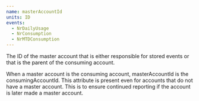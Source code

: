 ```yaml
---
name: masterAccountId
units: ID
events:
  - NrDailyUsage
  - NrConsumption
  - NrMTDConsumption
---
```


The ID of the master account that is either responsible for stored events or that is the parent of the consuming account.

When a master account is the consuming account, masterAccountId is the consumingAccountId. This attribute is present even for accounts that do not have a master account. This is to ensure continued reporting if the account is later made a master account.